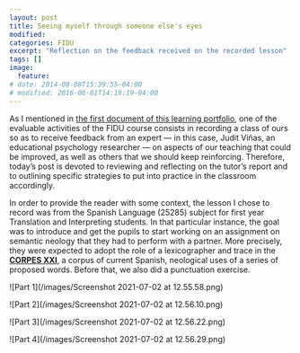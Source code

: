 ```yaml
---
layout: post
title: Seeing myself through someone else's eyes
modified:
categories: FIDU
excerpt: "Reflection on the feedback received on the recorded lesson"
tags: []
image:
  feature:
# date: 2014-08-08T15:39:55-04:00
# modified: 2016-06-01T14:19:19-04:00
---
```


As I mentioned in <a href="https://immalopez.github.io/fidu/teaching-career-and-philosophy/" target="_blank">the first document of this learning portfolio</a>, one of the evaluable activities of the FIDU course consists in recording a class of ours so as to receive feedback from an expert — in this case, Judit Viñas, an educational psychology researcher — on aspects of our teaching that could be improved, as well as others that we should keep reinforcing. Therefore, today’s post is devoted to reviewing and reflecting on the tutor’s report and to outlining specific strategies to put into practice in the classroom accordingly.

In order to provide the reader with some context, the lesson I chose to record was from the Spanish Language (25285) subject for first year Translation and Interpreting students. In that particular instance, the goal was to introduce and get the pupils to start working on an assignment on semantic neology that they had to perform with a partner. More precisely, they were expected to adopt the role of a lexicographer and trace in the <a href="https://www.rae.es/banco-de-datos/corpes-xxi" target="_blank">**CORPES XXI**</a>, a corpus of current Spanish, neological uses of a series of proposed words. Before that, we also did a punctuation exercise.

![Part 1](/images/Screenshot 2021-07-02 at 12.55.58.png)

![Part 2](/images/Screenshot 2021-07-02 at 12.56.10.png)

![Part 3](/images/Screenshot 2021-07-02 at 12.56.22.png)

![Part 4](/images/Screenshot 2021-07-02 at 12.56.29.png)
